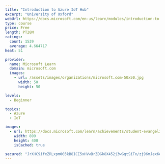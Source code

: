 ```yaml
---
title: "Introduction to Azure IoT Hub"
excerpt: "University of Oxford"
webUrl: https://docs.microsoft.com/en-us/learn/modules/introduction-to-iot-hub/
type: course
price: Free
length: PT28M
ratings:
  count: 1539
  average: 4.664717
heat: 51

provider:
  name: Microsoft Learn
  domain: microsoft.com
  images:
    - url: /assets/images/organizations/microsoft.com-50x50.jpg
      width: 50
      height: 50

levels:
  - Beginner

topics:
  - Azure
  - IoT

images:
  - url: https://docs.microsoft.com/learn/achievements/student-evangelism/introduction-to-iot-hub-social.png
    width: 800
    height: 400
    isCached: true

secured: "JrXHC9ifxZRLxpm003kB8ICI5xHVwBrZDGk8X452j3wGqtSiTx/zj96mJex6eWbNBqtcCrID8mE8qhrmelM2r5qo4kVuUq6JNKIib2SoMdWbcPnGhDZrlT+huTyq592JB7uKDS9SAQQjK0QURRGt7Hmq7EWGnxtrKhKAUWwXy/aReBoNOhhdkhzUWUP1M5llM/UuWgQWBkwr3v2kfZRl1iJUrf9bs+qcDWr+xmc9J/+4wrbHFpwrV9WSA0DJdAhHDIO6Cxpj8FUdVr8UOov+9mM6ZID/Ob6ZfXib9lqa2qLA+RTGzHHWws/EoNOLJccb2i1GeFOkpSVb0v5aVyf40euYmC8vb4vcYNyJa7mJJjQoO60g3N50uz8Rx8JdC17Wq4zLOmwl6RtkDcyZVWeUCsoY3kf7glK/E5OLPIc9iL0=;WNuhf1vGMBRcUs0oZRnBdQ=="
---
```


